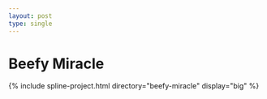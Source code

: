```yaml
---
layout: post
type: single
---
```


# Beefy Miracle

{% include spline-project.html directory="beefy-miracle" display="big" %}
